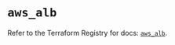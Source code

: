 # `aws_alb`

Refer to the Terraform Registry for docs: [`aws_alb`](https://registry.terraform.io/providers/hashicorp/aws/5.35.0/docs/resources/alb).
